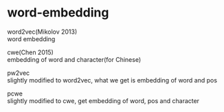 # word-embedding
word2vec(Mikolov 2013)  
word embedding

cwe(Chen 2015)  
embedding of word and character(for Chinese)

pw2vec  
slightly modified to word2vec, what we get is embedding of word and pos

pcwe  
slightly modified to cwe, get embedding of word, pos and character

